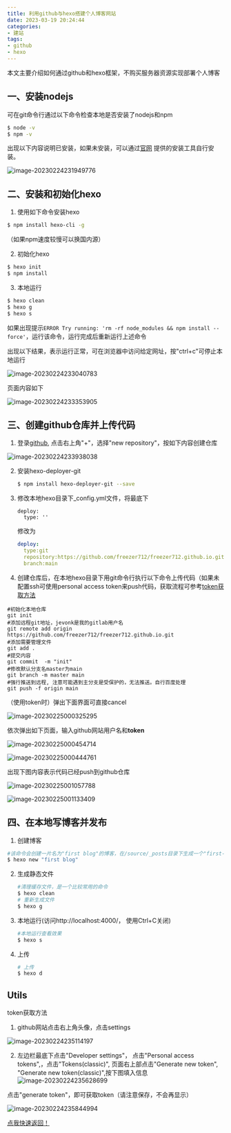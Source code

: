 ```yaml
---
title: 利用github与hexo搭建个人博客网站
date: 2023-03-19 20:24:44
categories: 
- 建站
tags: 
- github
- hexo
---
```


本文主要介绍如何通过github和hexo框架，不购买服务器资源实现部署个人博客

<!--more-->



## 一、安装nodejs

可在git命令行通过以下命令检查本地是否安装了nodejs和npm

```bash
$ node -v
$ npm -v
```

出现以下内容说明已安装，如果未安装，可以通过[官网](https://nodejs.org/en/) 提供的安装工具自行安装。

![image-20230224231949776](https://freezer712.oss-cn-hangzhou.aliyuncs.com/blog-img/image-20230224231949776.png)



## 二、安装和初始化hexo

1. 使用如下命令安装hexo

```bash
$ npm install hexo-cli -g
```

（如果npm速度较慢可以换国内源）

2. 初始化hexo

```bash
$ hexo init
$ npm install
```

3. 本地运行

```bash
$ hexo clean
$ hexo g
$ hexo s
```

如果出现提示`ERROR Try running: 'rm -rf node_modules && npm install --force'`，运行该命令，运行完成后重新运行上述命令

出现以下结果，表示运行正常，可在浏览器中访问给定网址，按"ctrl+c"可停止本地运行

![image-20230224233040783](https://freezer712.oss-cn-hangzhou.aliyuncs.com/blog-img/image-20230224233040783.png)

页面内容如下

![image-20230224233353905](https://freezer712.oss-cn-hangzhou.aliyuncs.com/blog-img/image-20230224233353905.png)



## 三、创建github仓库并上传代码

1. 登录[github](github.com), 点击右上角"+"，选择"new repository"，按如下内容创建仓库

![image-20230224233938038](https://freezer712.oss-cn-hangzhou.aliyuncs.com/blog-img/image-20230224233938038.png)

2. 安装hexo-deployer-git

   ```bash
   $ npm install hexo-deployer-git --save
   ```
   

   
3. 修改本地hexo目录下_config.yml文件，将最底下

   ```
   deploy:
     type: ''
   ```

   修改为

   ```yaml
   deploy:
     type:git
     repository:https://github.com/freezer712/freezer712.github.io.git
     branch:main
   ```

   

4. 创建仓库后，在本地hexo目录下用git命令行执行以下命令上传代码（如果未配置ssh可使用personal access token来push代码，获取流程可参考<a id="token">[token获取方法](#token)</a> 

```
#初始化本地仓库
git init
#添加远程git地址，jevonk是我的gitlab用户名
git remote add origin https://github.com/freezer712/freezer712.github.io.git
#添加需要管理文件
git add .
#提交内容
git commit  -m "init"
#修改默认分支名master为main
git branch -m master main
#强行推送到远程, 注意可能遇到主分支是受保护的，无法推送。自行百度处理
git push -f origin main

```

（使用token时）弹出下面界面可直接cancel

![image-20230225000325295](https://freezer712.oss-cn-hangzhou.aliyuncs.com/blog-img/image-20230225000325295.png)

依次弹出如下页面，输入github网站用户名和**token**

![image-20230225000454714](https://freezer712.oss-cn-hangzhou.aliyuncs.com/blog-img/image-20230225000454714.png)

![image-20230225000444761](https://freezer712.oss-cn-hangzhou.aliyuncs.com/blog-img/image-20230225000444761.png)

出现下图内容表示代码已经push到github仓库

![image-20230225001057788](https://freezer712.oss-cn-hangzhou.aliyuncs.com/blog-img/image-20230225001057788.png)

![image-20230225001133409](https://freezer712.oss-cn-hangzhou.aliyuncs.com/blog-img/image-20230225001133409.png)



## 四、在本地写博客并发布

1. 创建博客

```bash
#该命令会创建一片名为"first blog"的博客，在/source/_posts目录下生成一个"first-blog.md"文件，可以将已写好博客替换进去
$ hexo new "first blog"

```

2. 生成静态文件

   ```bash
   #清理缓存文件，是一个比较常用的命令
   $ hexo clean
   # 重新生成文件
   $ hexo g
   ```

3. 本地运行(访问http://localhost:4000/， 使用Ctrl+C关闭)

   ```bash
   #本地运行查看效果
   $ hexo s
   ```

4. 上传

   ```bash
   # 上传
   $ hexo d
   ```









## Utils



<a id="token">token获取方法</a>

1. github网站点击右上角头像，点击settings

![image-20230224235114197](https://freezer712.oss-cn-hangzhou.aliyuncs.com/blog-img/image-20230224235114197.png)

2. 左边栏最底下点击"Developer settings"， 点击"Personal access tokens",，点击"Tokens(classic)", 页面右上部点击"Generate new token", "Generate new token(classic)",按下图填入信息![image-20230224235628699](https://freezer712.oss-cn-hangzhou.aliyuncs.com/blog-img/image-20230224235628699.png)

点击"generate token"，即可获取token（请注意保存，不会再显示）

![image-20230224235844994](https://freezer712.oss-cn-hangzhou.aliyuncs.com/blog-img/image-20230224235844994.png)

[点我快速返回！](#token_back)